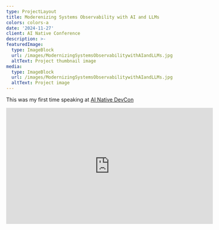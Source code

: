 ```yaml
---
type: ProjectLayout
title: Moderenizing Systems Observability with AI and LLMs
colors: colors-a
date: '2024-11-27'
client: AI Native Conference
description: >-
featuredImage:
  type: ImageBlock
  url: /images/ModernizingSystemsObservabilitywithAIandLLMs.jpg
  altText: Project thumbnail image
media:
  type: ImageBlock
  url: /images/ModernizingSystemsObservabilitywithAIandLLMs.jpg
  altText: Project image
---
```


This was my first time speaking at [AI Native DevCon](https://ai-native-devcon.heysummit.com/)

<iframe width="560" height="315" src="https://www.youtube.com/embed/LcsGFQr7vqU?si=kPp52Kx1qGw8U1m1" title="YouTube video player" frameborder="0" allow="accelerometer; autoplay; clipboard-write; encrypted-media; gyroscope; picture-in-picture; web-share" referrerpolicy="strict-origin-when-cross-origin" allowfullscreen></iframe>
